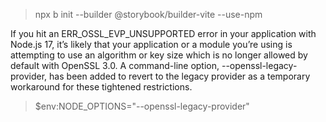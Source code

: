 > npx b init --builder @storybook/builder-vite --use-npm 

If you hit an ERR_OSSL_EVP_UNSUPPORTED error in your application with Node.js 17, it’s likely that your application or a module you’re using is attempting to use an algorithm or key size which is no longer allowed by default with OpenSSL 3.0. A command-line option, --openssl-legacy-provider, has been added to revert to the legacy provider as a temporary workaround for these tightened restrictions.

> $env:NODE_OPTIONS="--openssl-legacy-provider"